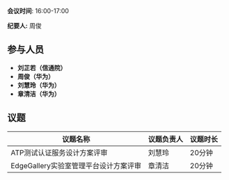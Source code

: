 **会议时间**: 16:00-17:00

**纪要人:** 周俊

## 参与人员
-  **刘芷若（信通院）** 
-  **周俊（华为）** 
-  **刘慧玲（华为）** 
-  **章清洁（华为）** 

## 议题

议题名称 | 议题负责人  | 议题时长
---- | ----  |   ---- 
ATP测试认证服务设计方案评审 | 刘慧玲 | 20分钟
EdgeGallery实验室管理平台设计方案评审 | 章清洁 | 20分钟